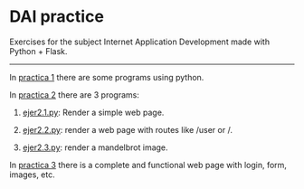 # DAI practice
Exercises for the subject Internet Application Development made with Python + Flask.
***
In [practica 1](https://github.com/pavocejudo/DAIpractice/tree/master/practica1) there are some programs using python.

In [practica 2](https://github.com/pavocejudo/DAIpractice/tree/master/practica_2) there are 3 programs:

1. [ejer2.1.py](https://github.com/pavocejudo/DAIpractice/blob/master/practica_2/ejer2.1.py): Render a simple web page.

2. [ejer2.2.py](https://github.com/pavocejudo/DAIpractice/tree/master/practica_2/ejer2.2.py): render a web page with routes like /user or /<username>.

3. [ejer2.3.py](https://github.com/pavocejudo/DAIpractice/blob/master/practica_2/ejer2.3.py): render a mandelbrot image.

In [practica 3](https://github.com/pavocejudo/DAIpractice/tree/master/practica_3) there is a complete and functional web page with login, form, images, etc.
